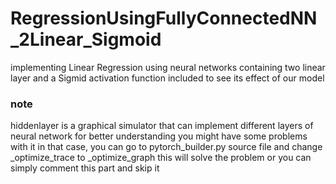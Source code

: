 # RegressionUsingFullyConnectedNN_2Linear_Sigmoid
implementing Linear Regression using neural networks containing two linear layer and a Sigmid activation function included to see its effect of our model
### note 
hiddenlayer is a graphical simulator that can implement different layers of neural network for better understanding you might have some problems with it in that case, you can go to pytorch_builder.py source file and change _optimize_trace to _optimize_graph this will solve the problem or you can simply comment this part and skip it
